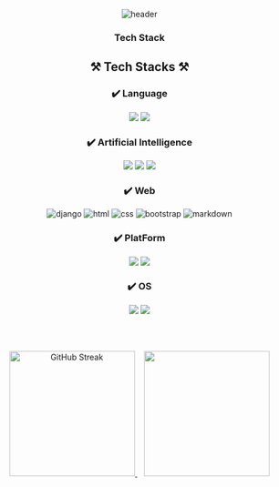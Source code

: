 <!--
**ae-tin/ae-tin** is a ✨ _special_ ✨ repository because its `README.md` (this file) appears on your GitHub profile.

Here are some ideas to get you started:

- 🔭 I’m currently working on ...
- 🌱 I’m currently learning ...
- 👯 I’m looking to collaborate on ...
- 🤔 I’m looking for help with ...
- 💬 Ask me about ...
- 📫 How to reach me: ...
- 😄 Pronouns: ...
- ⚡ Fun fact: ...
-->
<div align="center">

  ![header](https://capsule-render.vercel.app/api?type=venom&color=auto&height=300&section=header&text=AeTin's%20Github&fontSize=90)
</div>

<div align="center">
  <h3> Tech Stack </h3>
  
  ## ⚒️ Tech Stacks ⚒️

  ### ✔️ Language
  <img src="https://img.shields.io/badge/Python-3776AB?style=flat-square&logo=Python&logoColor=white"/>
  <img src="https://img.shields.io/badge/R-276DC3?style=flat-square&logo=R&logoColor=white"/>
  
  ### ✔️ Artificial Intelligence
  
  <img src="https://img.shields.io/badge/PyTorch-EE4C2C?style=for-the-badge&logo=PyTorch&logoColor=white">
  <img src="https://img.shields.io/badge/TensorFlow-FF6F00?style=for-the-badge&logo=TensorFlow&logoColor=white">
  <img src="https://img.shields.io/badge/huggingface-FFD21E?style=for-the-badge&logo=huggingface&logoColor=white">
  
  ### ✔️ Web
  
  ![django](https://img.shields.io/badge/Django-092E20?style=for-the-badge&logo=django&logoColor=white)
  ![html](https://img.shields.io/badge/HTML5-E34F26?style=for-the-badge&logo=html5&logoColor=white)
  ![css](https://img.shields.io/badge/CSS3-1572B6?style=for-the-badge&logo=css3&logoColor=white)
  ![bootstrap](https://img.shields.io/badge/Bootstrap-563D7C?style=for-the-badge&logo=bootstrap&logoColor=white)
  ![markdown](https://img.shields.io/badge/Markdown-000000?style=for-the-badge&logo=markdown&logoColor=white)
  
  ### ✔️ PlatForm
  <img src="https://img.shields.io/badge/Docker-2496ED?style=flat-square&logo=Docker&logoColor=white"/>
  <img src="https://img.shields.io/badge/Amazon AWS-232F3E?style=flat-square&logo=amazonaws&logoColor=white"/>
  

  ### ✔️ OS
  
  <img src="https://img.shields.io/badge/Ubuntu-E95420?style=flat-square&logo=Ubuntu&logoColor=white"/>
  <img src="https://img.shields.io/badge/Linux-FCC624?style=flat-square&logo=linux&logoColor=black"/>
  
</div>

<!-- <br><br>

<div align="center">
  <h3>📫 About Me 📫</h3>
  <a href="https://velog.io/@bungbuung">
    <img src="https://img.shields.io/badge/Velog-1EBC8F?style=for-the-badge&logo=velog&logoColor=white" />
  </a>
</div> -->

<br><br>

<div align="center">
  
  <a href="https://git.io/streak-stats">
    <img height=220 src="https://github-readme-streak-stats-seven-azure.vercel.app?user=lje00220&card_width=400&short_numbers=true&hide_longest_streak=true" alt="GitHub Streak"/>
  </a>
  &nbsp;&nbsp;
  <a href="https://github.com/ae-tin">
    <img height=220 src="https://github-readme-stats.vercel.app/api/top-langs/?username=ae-tin&exclude_repo=bigdata-project&layout=donut" />
  </a>
</div>
